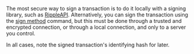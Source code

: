 The most secure way to sign a transaction is to do it locally with a signing library, such as [RippleAPI](rippleapi-reference.html). Alternatively, you can sign the transaction using the [sign method](sign.html) command, but this must be done through a trusted and encrypted connection, or through a local connection, and only to a server you control.

In all cases, note the signed transaction's identifying hash for later.
